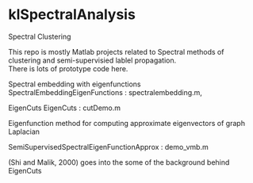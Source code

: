 klSpectralAnalysis
==================

Spectral Clustering


This repo is mostly Matlab projects related to Spectral methods
of clustering and semi-supervisied lablel propagation.  
There is lots of prototype code here.

Spectral embedding with eigenfunctions  
SpectralEmbeddingEigenFunctions : spectralembedding.m,

EigenCuts 
EigenCuts :  cutDemo.m

Eigenfunction method for computing approximate eigenvectors of graph Laplacian 

SemiSupervisedSpectralEigenFunctionApprox : demo_vmb.m

(Shi and Malik, 2000) goes into the some of the background behind EigenCuts  
